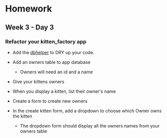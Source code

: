 # Homework
## Week 3 - Day 3


### Refactor your kitten_factory app

- Add the [dbhelper](https://gist.github.com/tealtail/6908727) to DRY up your code.

- Add an owners table to app database
  - Owners will need an id and a name

- Give your kittens owners

- When you display a kitten, list their owner's name

- Create a form to create new owners

- In the create kitten form, add a dropdown to choose which Owner owns the kitten
   - The dropdown form should display all the owners names from your owners table